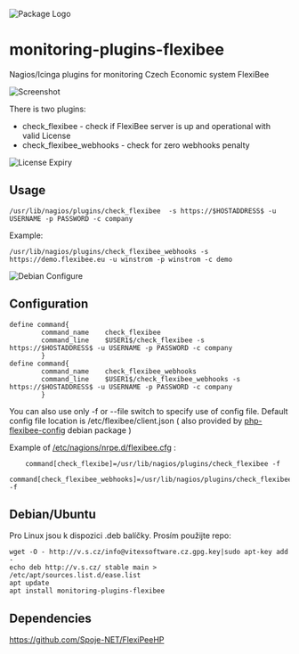 ![Package Logo](https://raw.githubusercontent.com/VitexSoftware/monitoring-plugins-flexibee/master/project_logo.png "Project Logo")
# monitoring-plugins-flexibee

Nagios/Icinga plugins for monitoring Czech Economic system FlexiBee

![Screenshot](https://raw.githubusercontent.com/VitexSoftware/monitoring-plugins-flexibee/master/icinga-flexibee-check.png "UP")


There is two plugins:

  * check_flexibee - check if FlexiBee server is up and operational with valid License
  * check_flexibee_webhooks - check for zero webhooks penalty

![License Expiry](https://raw.githubusercontent.com/VitexSoftware/monitoring-plugins-flexibee/master/license-expiry-check.png "License")


Usage
-----

    /usr/lib/nagios/plugins/check_flexibee  -s https://$HOSTADDRESS$ -u USERNAME -p PASSWORD -c company

Example:

    /usr/lib/nagios/plugins/check_flexibee_webhooks -s https://demo.flexibee.eu -u winstrom -p winstrom -c demo

![Debian Configure](https://raw.githubusercontent.com/VitexSoftware/monitoring-plugins-flexibee/master/monitoring-plugins-flexibee.png "run")

Configuration
-------------

```
define command{
        command_name    check_flexibee
        command_line    $USER1$/check_flexibee -s https://$HOSTADDRESS$ -u USERNAME -p PASSWORD -c company
        }
define command{
        command_name    check_flexibee_webhooks
        command_line    $USER1$/check_flexibee_webhooks -s https://$HOSTADDRESS$ -u USERNAME -p PASSWORD -c company
        }
```

You can also use only -f or --file switch to specify use of config file. 
Default config file location is /etc/flexibee/client.json ( also provided by [php-flexibee-config](https://github.com/VitexSoftware/php-flexibee-config) debian package )

Example of [/etc/nagions/nrpe.d/flexibee.cfg](debian/conf/flexibee.cfg) :

```
    command[check_flexibe]=/usr/lib/nagios/plugins/check_flexibee -f
    command[check_flexibee_webhooks]=/usr/lib/nagios/plugins/check_flexibee_webhooks -f
```

Debian/Ubuntu
-------------

Pro Linux jsou k dispozici .deb balíčky. Prosím použijte repo:

    wget -O - http://v.s.cz/info@vitexsoftware.cz.gpg.key|sudo apt-key add -
    echo deb http://v.s.cz/ stable main > /etc/apt/sources.list.d/ease.list
    apt update
    apt install monitoring-plugins-flexibee


Dependencies
------------

https://github.com/Spoje-NET/FlexiPeeHP


